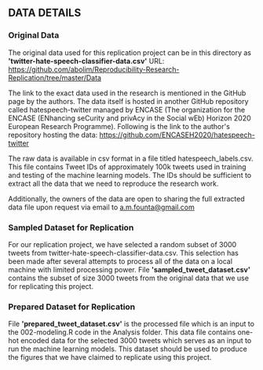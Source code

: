 ## DATA DETAILS

### Original Data

The original data used for this replication project can be in this directory as **'twitter-hate-speech-classifier-data.csv'**
URL: https://github.com/abolim/Reproducibility-Research-Replication/tree/master/Data

The link to the exact data used in the research is mentioned in the GitHub page by the authors.
The data itself is hosted in another GitHub repository called hatespeech-twitter managed by ENCASE (The organization for the ENCASE (ENhancing seCurity and privAcy in the Social wEb) Horizon 2020 European Research Programme). 
Following is the link to the author's repository hosting the data: https://github.com/ENCASEH2020/hatespeech-twitter

The raw data is available in csv format in a file titled hatespeech_labels.csv. This file contains Tweet IDs of approximately 100k tweets used in training and testing of the machine learning models. The IDs should be sufficient to extract all the data that we need to reproduce the research work.
 
Additionally, the owners of the data are open to sharing the full extracted data file upon request via email to a.m.founta@gmail.com

### Sampled Dataset for Replication

For our replication project, we have selected a random subset of 3000 tweets from twitter-hate-speech-classifier-data.csv. This selection has been made after several attempts to process all of the data on a local machine with limited processing power. File **'sampled_tweet_dataset.csv'** contains the subset of size 3000 tweets from the original data that we use for replicating this project.


### Prepared Dataset for Replication

File **'prepared_tweet_dataset.csv'** is the processed file which is an input to the 002-modeling.R code in the Analysis folder. This data file contains one-hot encoded data for the selected 3000 tweets which serves as an input to run the machine learning models. This dataset should be used to produce the figures that we have claimed to replicate using this project.
